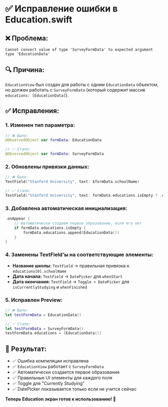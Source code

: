 # ✅ Исправление ошибки в Education.swift

## ❌ **Проблема:**
```
Cannot convert value of type 'SurveyFormData' to expected argument type 'EducationData'
```

## 🔍 **Причина:**
`EducationView` был создан для работы с одним `EducationData` объектом, но должен работать с `SurveyFormData` (который содержит массив `educations: [EducationData]`).

## ✅ **Исправления:**

### **1. Изменен тип параметра:**
```swift
// ❌ Было:
@ObservedObject var formData: EducationData

// ✅ Стало:
@ObservedObject var formData: SurveyFormData
```

### **2. Обновлены привязки данных:**
```swift
// ❌ Было:
TextField("Stanford University", text: $formData.schoolName)

// ✅ Стало:
TextField("Stanford University", text: formData.educations.isEmpty ? .constant("") : $formData.educations[0].schoolName)
```

### **3. Добавлена автоматическая инициализация:**
```swift
.onAppear {
    // Автоматически создаем первое образование, если его нет
    if formData.educations.isEmpty {
        formData.educations.append(EducationData())
    }
}
```

### **4. Заменены TextField'ы на соответствующие элементы:**
- **Название школы:** `TextField` → правильная привязка к `educations[0].schoolName`
- **Дата начала:** `TextField` → `DatePicker` для `whenStart`
- **Дата окончания:** `TextField` → `Toggle + DatePicker` для `isCurrentlyStudying` и `whenFinished`

### **5. Исправлен Preview:**
```swift
// ❌ Было:
let testFormData = EducationData()

// ✅ Стало:
let testFormData = SurveyFormData()
testFormData.educations = [EducationData()]
```

## 🎯 **Результат:**
- ✅ Ошибка компиляции исправлена
- ✅ `EducationView` работает с `SurveyFormData`
- ✅ Автоматически создается первое образование
- ✅ Правильные UI элементы для каждого поля
- ✅ Toggle для "Currently Studying"
- ✅ DatePicker показывается только если не учится сейчас

**Теперь Education экран готов к использованию! 🚀** 